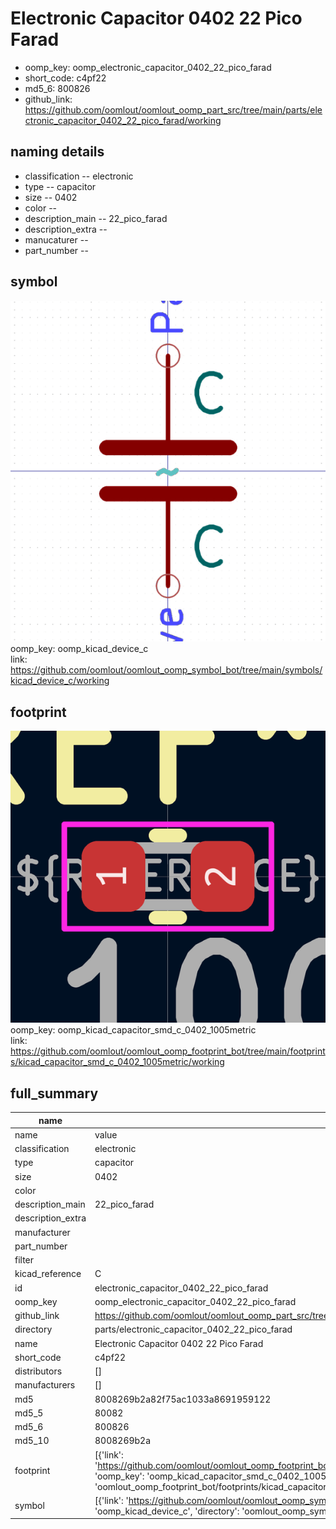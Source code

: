 # Electronic Capacitor 0402 22 Pico Farad

  
* oomp_key: oomp_electronic_capacitor_0402_22_pico_farad 
* short_code: c4pf22
* md5_6: 800826  
* github_link: https://github.com/oomlout/oomlout_oomp_part_src/tree/main/parts/electronic_capacitor_0402_22_pico_farad/working  
## naming details
* classification -- electronic
* type -- capacitor
* size -- 0402
* color -- 
* description_main -- 22_pico_farad
* description_extra -- 
* manucaturer -- 
* part_number -- 



## symbol

![](symbol/0/working/working_600.png)  
oomp_key: oomp_kicad_device_c  
link: https://github.com/oomlout/oomlout_oomp_symbol_bot/tree/main/symbols/kicad_device_c/working  

## footprint

![](footprint/0/working/working_600.png)  
oomp_key: oomp_kicad_capacitor_smd_c_0402_1005metric  
link: https://github.com/oomlout/oomlout_oomp_footprint_bot/tree/main/footprints/kicad_capacitor_smd_c_0402_1005metric/working  

## full_summary
| name | value | 
| --- | --- | 
| name | value | 
| classification | electronic | 
| type | capacitor | 
| size | 0402 | 
| color |  | 
| description_main | 22_pico_farad | 
| description_extra |  | 
| manufacturer |  | 
| part_number |  | 
| filter |  | 
| kicad_reference | C | 
| id | electronic_capacitor_0402_22_pico_farad | 
| oomp_key | oomp_electronic_capacitor_0402_22_pico_farad | 
| github_link | https://github.com/oomlout/oomlout_oomp_part_src/tree/main/parts/electronic_capacitor_0402_22_pico_farad/working | 
| directory | parts/electronic_capacitor_0402_22_pico_farad | 
| name | Electronic Capacitor 0402 22 Pico Farad | 
| short_code | c4pf22 | 
| distributors | [] | 
| manufacturers | [] | 
| md5 | 8008269b2a82f75ac1033a8691959122 | 
| md5_5 | 80082 | 
| md5_6 | 800826 | 
| md5_10 | 8008269b2a | 
| footprint | [{'link': 'https://github.com/oomlout/oomlout_oomp_footprint_bot/tree/main/foootprntss/kicad_capacitor_smd_c_0402_1005metric', 'oomp_key': 'oomp_kicad_capacitor_smd_c_0402_1005metric', 'directory': 'oomlout_oomp_footprint_bot/footprints/kicad_capacitor_smd_c_0402_1005metric//working/working.kicad_mod'}] | 
| symbol | [{'link': 'https://github.com/oomlout/oomlout_oomp_symbol_bot/tree/main/symbols/kicad_device_c', 'oomp_key': 'oomp_kicad_device_c', 'directory': 'oomlout_oomp_symbol_bot/symbols/kicad_device_c//working/working.kicad_sym'}] | 

